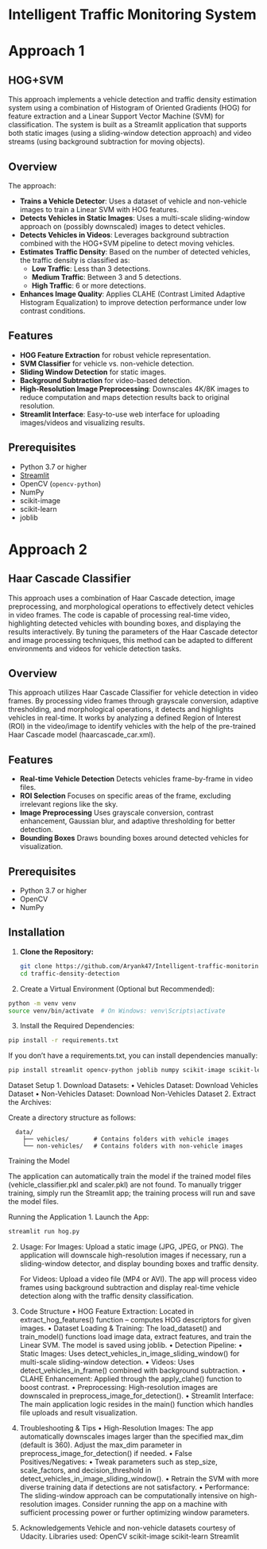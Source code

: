# Intelligent Traffic Monitoring System

# Approach 1

## HOG+SVM

This approach implements a vehicle detection and traffic density estimation system using a combination of Histogram of Oriented Gradients (HOG) for feature extraction and a Linear Support Vector Machine (SVM) for classification. The system is built as a Streamlit application that supports both static images (using a sliding-window detection approach) and video streams (using background subtraction for moving objects).

## Overview

The approach:
- **Trains a Vehicle Detector**: Uses a dataset of vehicle and non-vehicle images to train a Linear SVM with HOG features.
- **Detects Vehicles in Static Images**: Uses a multi-scale sliding-window approach on (possibly downscaled) images to detect vehicles.
- **Detects Vehicles in Videos**: Leverages background subtraction combined with the HOG+SVM pipeline to detect moving vehicles.
- **Estimates Traffic Density**: Based on the number of detected vehicles, the traffic density is classified as:
  - **Low Traffic**: Less than 3 detections.
  - **Medium Traffic**: Between 3 and 5 detections.
  - **High Traffic**: 6 or more detections.
- **Enhances Image Quality**: Applies CLAHE (Contrast Limited Adaptive Histogram Equalization) to improve detection performance under low contrast conditions.

## Features

- **HOG Feature Extraction** for robust vehicle representation.
- **SVM Classifier** for vehicle vs. non-vehicle detection.
- **Sliding Window Detection** for static images.
- **Background Subtraction** for video-based detection.
- **High-Resolution Image Preprocessing**: Downscales 4K/8K images to reduce computation and maps detection results back to original resolution.
- **Streamlit Interface**: Easy-to-use web interface for uploading images/videos and visualizing results.

## Prerequisites

- Python 3.7 or higher
- [Streamlit](https://streamlit.io/)
- OpenCV (`opencv-python`)
- NumPy
- scikit-image
- scikit-learn
- joblib

# Approach 2

## Haar Cascade Classifier

This approach uses a combination of Haar Cascade detection, image preprocessing, and morphological operations to effectively detect vehicles in video frames. The code is capable of processing real-time video, highlighting detected vehicles with bounding boxes, and displaying the results interactively. By tuning the parameters of the Haar Cascade detector and image processing techniques, this method can be adapted to different environments and videos for vehicle detection tasks.

## Overview

This approach utilizes Haar Cascade Classifier for vehicle detection in video frames. By processing video frames through grayscale conversion, adaptive thresholding, and morphological operations, it detects and highlights vehicles in real-time. It works by analyzing a defined Region of Interest (ROI) in the video/image to identify vehicles with the help of the pre-trained Haar Cascade model (haarcascade_car.xml).

## Features

- **Real-time Vehicle Detection** Detects vehicles frame-by-frame in video files.
- **ROI Selection** Focuses on specific areas of the frame, excluding irrelevant regions like the sky.
- **Image Preprocessing** Uses grayscale conversion, contrast enhancement, Gaussian blur, and adaptive thresholding for better detection.
- **Bounding Boxes** Draws bounding boxes around detected vehicles for visualization.

## Prerequisites

- Python 3.7 or higher
- OpenCV
- NumPy

## Installation

1. **Clone the Repository:**
   ```bash
   git clone https://github.com/Aryank47/Intelligent-traffic-monitoring-system.git
   cd traffic-density-detection
   ```

2.	Create a Virtual Environment (Optional but Recommended):
  ```bash
  python -m venv venv
  source venv/bin/activate  # On Windows: venv\Scripts\activate
  ```

3.	Install the Required Dependencies:
  ```bash
  pip install -r requirements.txt
  ```
  If you don’t have a requirements.txt, you can install dependencies manually:
  ```bash
  pip install streamlit opencv-python joblib numpy scikit-image scikit-learn
  ```


Dataset Setup
	1.	Download Datasets:
	•	Vehicles Dataset: Download Vehicles Dataset
	•	Non-Vehicles Dataset: Download Non-Vehicles Dataset
	2.	Extract the Archives:

Create a directory structure as follows:
```
  data/
    ├── vehicles/       # Contains folders with vehicle images
    └── non-vehicles/   # Contains folders with non-vehicle images
```

Training the Model

The application can automatically train the model if the trained model files (vehicle_classifier.pkl and scaler.pkl) are not found. To manually trigger training, simply run the Streamlit app; the training process will run and save the model files.

Running the Application
	1.	Launch the App:
  ```bash
  streamlit run hog.py
  ```

2.	Usage:
    For Images: Upload a static image (JPG, JPEG, or PNG). The application will downscale high-resolution images if necessary, run a sliding-window detector, and display bounding boxes and traffic density.

    For Videos: Upload a video file (MP4 or AVI). The app will process video frames using background subtraction and display real-time vehicle detection along with the traffic density classification.

3. Code Structure
  •	HOG Feature Extraction:
  Located in extract_hog_features() function – computes HOG descriptors for given images.
  •	Dataset Loading & Training:
  The load_dataset() and train_model() functions load image data, extract features, and train the Linear SVM. The model is saved using joblib.
  •	Detection Pipeline:
  •	Static Images: Uses detect_vehicles_in_image_sliding_window() for multi-scale sliding-window detection.
  •	Videos: Uses detect_vehicles_in_frame() combined with background subtraction.
  •	CLAHE Enhancement:
  Applied through the apply_clahe() function to boost contrast.
  •	Preprocessing:
  High-resolution images are downscaled in preprocess_image_for_detection().
  •	Streamlit Interface:
  The main application logic resides in the main() function which handles file uploads and result visualization.

4. Troubleshooting & Tips
	•	High-Resolution Images:
The app automatically downscales images larger than the specified max_dim (default is 360). Adjust the max_dim parameter in preprocess_image_for_detection() if needed.
	•	False Positives/Negatives:
	•	Tweak parameters such as step_size, scale_factors, and decision_threshold in detect_vehicles_in_image_sliding_window().
	•	Retrain the SVM with more diverse training data if detections are not satisfactory.
	•	Performance:
The sliding-window approach can be computationally intensive on high-resolution images. Consider running the app on a machine with sufficient processing power or further optimizing window parameters.

5. Acknowledgements
Vehicle and non-vehicle datasets courtesy of Udacity.
Libraries used:
  OpenCV
	scikit-image
	scikit-learn
	Streamlit
